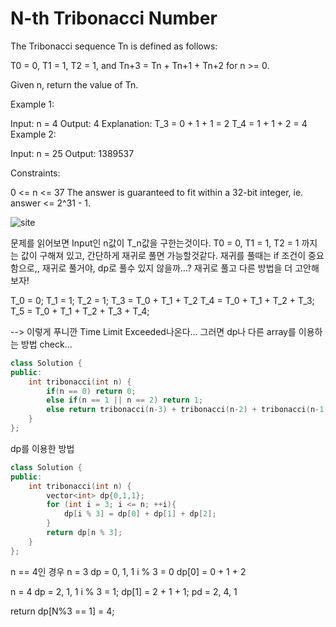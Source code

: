 N-th Tribonacci Number
======================

The Tribonacci sequence Tn is defined as follows: 

T0 = 0, T1 = 1, T2 = 1, and Tn+3 = Tn + Tn+1 + Tn+2 for n >= 0.

Given n, return the value of Tn.

 

Example 1:

Input: n = 4
Output: 4
Explanation:
T_3 = 0 + 1 + 1 = 2
T_4 = 1 + 1 + 2 = 4
Example 2:

Input: n = 25
Output: 1389537
 

Constraints:

0 <= n <= 37
The answer is guaranteed to fit within a 32-bit integer, ie. answer <= 2^31 - 1.

![site](https://leetcode.com/problems/n-th-tribonacci-number/)

문제를 읽어보면 Input인 n값이 T_n값을 구한는것이다.
T0 = 0, T1 = 1, T2 = 1 까지는 값이 구해져 있고, 간단하게 재귀로 풀면 가능할것같다.
재귀를 풀때는 if 조건이 중요함으로,,
재귀로 풀거야, dp로 풀수 있지 않을까...? 재귀로 풀고 다른 방법을 더 고안해보자!

T_0 = 0;
T_1 = 1;
T_2 = 1;
T_3 = T_0 + T_1 + T_2
T_4 = T_0 + T_1 + T_2 + T_3;
T_5 = T_0 + T_1 + T_2 + T_3 + T_4;

--> 이렇게 푸니깐 Time Limit Exceeded나온다... 그러면 dp나 다른 array를 이용하는 방법 check...
```c++
class Solution {
public:
    int tribonacci(int n) {
        if(n == 0) return 0;
        else if(n == 1 || n == 2) return 1;
        else return tribonacci(n-3) + tribonacci(n-2) + tribonacci(n-1) ;
    }
};
```

dp를 이용한 방법
```c++
class Solution {
public:
    int tribonacci(int n) {
        vector<int> dp{0,1,1};
        for (int i = 3; i <= n; ++i){
            dp[i % 3] = dp[0] + dp[1] + dp[2];
        }
        return dp[n % 3];
    }
};
```

n == 4인 경우
n = 3
dp = 0, 1, 1
i % 3 = 0
dp[0] = 0 + 1 + 2

n = 4
dp = 2, 1, 1
i % 3 = 1;
dp[1] = 2 + 1 + 1;
pd = 2, 4, 1

return dp[N%3 == 1] = 4;
